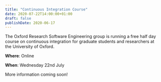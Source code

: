 ```yaml
---
title: "Continuous Integration Course"
date: 2020-07-22T14:00:00+01:00
draft: false
publishDate: 2020-06-17
---
```


The Oxford Research Software Engineering group is running a free half day course on continuous integration for graduate students and researchers at the University of Oxford.

**Where**: Online

**When**: Wednesday 22nd July

More information coming soon!
